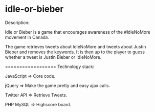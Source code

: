 idle-or-bieber
==============

Description:

Idle or Bieber is a game that encourages awareness of the #IdleNoMore movement in Canada.

The game retrieves tweets about IdleNoMore and tweets about Justin Bieber and removes the keywords.
It is then up to the player to guess whether a tweet is Justin Bieber or IdleNoMore.

==================
Technology stack:


JavaScript  =>  Core code.

jQuery      =>  Make the game pretty and easy ajax calls.

Twitter API =>  Retrieve Tweets.

PHP MySQL   =>  Highscore board.
